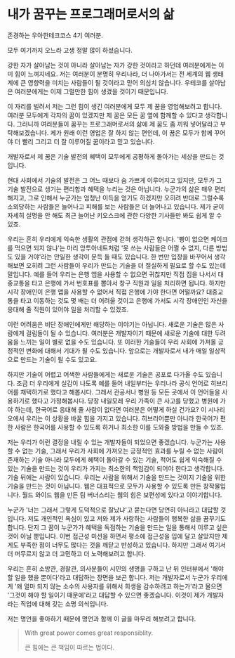 # **내가 꿈꾸는 프로그래머로서의 삶**

존경하는 우아한테크코스 4기 여러분.

모두 여기까지 오느라 고생 정말 많이 하셨습니다. 

강한 자가 살아남는 것이 아니라 살아남는 자가 강한 것이라고 하던데 여러분에게는 이미 힘이 느껴지네요. 저는 여러분이 분명히 우리나라, 더 나아가서는 전 세계의 웹 생태계에 큰 영향력을 미치는 사람들이 될 것이라고 믿어 의심치 않습니다. 우테코를 살아남은 여러분에게는 이제 그럴만한 힘이 생겼을 것이기 때문입니다.

이 자리를 빌려서 저는 그런 힘이 생긴 여러분에게 모두 제 꿈을 영업해보려고 합니다. 여러분 모두에게 각자의 꿈이 있겠지만 제 꿈은 모든 꿈 옆에 함께할 수 있다고 생각합니다. 그러니까 여러분들이 꿈꾸는 프로그래머로서의 삶에 제 꿈도 좀 끼워 넣어달라고 부탁해보겠습니다. 제가 원래 이런 영업은 잘 하지 않는 편인데, 이 꿈은 모두가 함께 꾸어야 더 빨리 그리고 더 잘 이루어질 꿈이라고 믿고 있습니다.

개발자로서 제 꿈은 기술 발전의 혜택이 모두에게 공평하게 돌아가는 세상을 만드는 것입니다. 

현대 사회에서 기술의 발전은 그 어느 때보다 숨 가쁘게 이루어지고 있지만, 모두가 그 기술 발전으로 생기는 편리함과 혜택을 누리는 것은 아닙니다. 누군가의 삶은 매우 편리해지고, 그로 인해서 누군가는 엄청난 이득을 얻기도 하겠지만 오히려 반대로 그럴수록 소외당하는 사람들은 늘어나고 피해를 보는 사람들은 더 늘어나고 있습니다. 제가 굳이 자세히 설명을 안 해도 최근 늘어난 키오스크에 관한 다양한 기사들만 봐도 쉽게 알 수 있죠. 

우리는 흔히 우리에게 익숙한 생활의 관점에 갇혀 생각하곤 합니다. '빵이 없으면 케이크를 먹으면 되지 않냐'는 마리 앙투아네트처럼 '못 쓰는 사람들은 어쩔 수 없지, 다른 방법도 있을 거야'라는 안일한 생각이 문득 들 때도 있습니다. 한 번만 입장을 바꾸어서 생각해보면 오히려 그런 사람들이 우리가 만드는 기술을 더 절실하게 필요로 할 수도 있는데 말입니다. 예를 들어 우리는 은행 앱을 사용할 수 없으면 귀찮지만 직접 집을 나서서 대중교통을 타고 은행에 가서 번호표를 뽑아서 창구 직원과 일을 처리하면 됩니다. 하지만 시각 장애인이 은행 앱을 사용할 수 없어서 직접 은행에 가야 한다면 어떨까요? 대중교통을 타고 이동하는 것도 몇 배는 더 어려울 것이고 은행에 가서도 시각 장애인인 자신을 응대해 줄 직원이 있어야 일을 처리할 수 있겠죠.

이런 어려움은 비단 장애인에게만 해당하는 이야기는 아닙니다. 새로운 기술은 많은 사람에게 걸림돌이 될 수 있습니다. 여러분은 개발자이기 때문에 새로운 기술에 대한 두려움을 느끼는 일이 별로 없을 수도 있습니다. 또 이러한 기술들이 우리 사회에 가져올 긍정적인 변화에 대해서 기대가 될 수도 있습니다. 앞으로는 개발자로서 내가 매일 일상적으로 만드는 기술이 될 수도 있고요.

하지만 기술이 어렵고 어색한 사람들에게는 새로운 기술은 공포로 다가올 수도 있습니다. 조금 더 우리에게 실감이 나도록 예를 들어 내일부터는 우리나라 공식 언어로 히브리어를 채택하기로 했다고 해봅시다. 그래서 관공서나 병원 등 모든 곳에서 이 언어들을 사용하기로 했다고 가정해봅시다. 당장 내일모레 우리 가족이 큰 사고를 당했고 병원에 가야 하는데, 한국어로 응대해 줄 사람이 없다면 여러분은 어떻게 하실 건가요? 이 시나리오에서 우리는 이 상황을 바꿀 힘을 가지고 있습니다. 히브리어뿐만 아니라 한국어가 편한 사람은 한국어를 사용할 수 있도록 하거나 최소한 이를 도와줄 방법을 만들 수 있죠.

저는 우리가 이런 결정을 내릴 수 있는 개발자들이 되었으면 좋겠습니다. 누군가는 사용할 수 없는 기술, 그래서 우리가 사회에 가져오는 긍정적인 효과를 누릴 수 없는 사람이 존재하는 기술 아니라 모두에게 혜택이 돌아갈 수 있는 기술, 적어도 쉽게 익숙해질 수 있는 기술을 만드는 것이 우리가 가지는 최소한의 책임감이 되어야 한다고 생각합니다. 기술 뒤에는 사람이 있습니다. 우리는 사람을 위해서 기술을 만드는 것이지 기술을 위한 기술을 만드는 것이 아닙니다. 웹은 대표적으로 모두가 사용할 수 있도록 만든 창작물입니다. 월드 와이드 웹을 만든 팀 버너스리는 웹의 힘은 보편성에 있다고 이야기합니다.

누군가 '너는 그래서 그렇게 도덕적으로 잘났냐'고 묻는다면 당연히 아니라고 대답할 것입니다. 저도 개인적인 욕심이 있고 저와 제가 사랑하는 사람들이 행복한 삶을 꿈꾸기도 합니다. 단지 그 꿈이 누군가가 혜택을 독점하는 기술을 만드는 일을 통해서 이루고 싶은 것이 아닐 뿐입니다. 이번 접근성 미션을 하면서 평소에 접근성을 입에 달고 살았지만 제게도 부족한 점이 너무도 많다는 것을 깨닫고 반성하고 있습니다. 하지만 그래서 여기서 더 머무르지 않고 더 고민하고 더 노력해보려고 합니다.

우리는 흔히 소방관, 경찰관, 의사분들이 시민의 생명을 구하고 난 뒤 인터뷰에서 '해야 할 일을 했을 뿐이다'라고 대답하는 장면을 보곤 합니다. 저는 개발자로서 누군가 우리에게 '왜 얼마 되지 않는 소수의 사용자를 위해서 희생을 감수하려고 하는가'라고 물으면 '그것이 해야 할 일이기 때문에'라고 대답할 수 있으면 좋겠습니다. 이것이 제가 개발자라는 직업에 대해 갖는 소명 의식입니다.

저는 명언을 좋아하기 때문에 명언과 함께 이 글을 마무리 해보려고 합니다.

> With great power comes great responsiblity.
>
> 큰 힘에는 큰 책임이 따르는 법이다.
